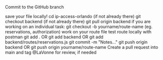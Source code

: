 Commit to the GitHub branch

save your file locally!
cd ip-access-orlando (if not already there)
git checkout backend (if not already there)
git pull origin backend
if you are working on an individual task: 
    git checkout -b yourname/route-name (eg. reservations, authorization)
        work on your route file
        test route locally with postman
git add . OR git add backend OR git add backend/routes/reservations.js
git commit -m "Notes..."
git push origin backend OR git push origin yourname/route-name
    Create a pull request into main and tag @LaVonne for review, if needed


